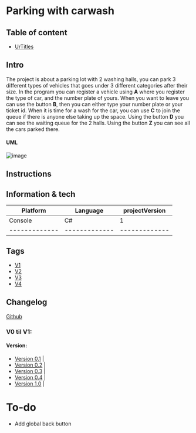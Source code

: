 # Parking with carwash 




## Table of content
* [UrTitles](#UrTitles)






## Intro
The project is about a parking lot with 2 washing halls, you can park 3 different types of vehicles that goes under 3 different categories after their size.
In the program you can register a vehicle using **A** where you register the type of car, and the number plate of yours.
When you want to leave you can use the button **B**, then you can either type your number plate or your ticket id.
When it is time for a wash for the car, you can use **C** to join the queue if there is anyone else taking up the space.
Using the button **D** you can see the waiting queue for the 2 halls.
Using the button **Z** you can see all the cars parked there.


#### UML
![image](https://user-images.githubusercontent.com/72310789/217173263-9e0d8612-785a-4976-8274-cdcc0b25445f.png)





## Instructions





## Information & tech


| Platform      |    Language   | projectVersion| 
| ------------- | ------------- | ------------- |
|    Console    |    C#         |       1       |
| ------------- | ------------- | ------------- |






## Tags
* [V1](https://github.com/WhySoShy/Project/releases/tag/V1)
* [V2](https://github.com/WhySoShy/Project/releases/tag/V2)
* [V3](https://github.com/WhySoShy/Project/releases/tag/V3)
* [V4](https://github.com/WhySoShy/Project/releases/tag/V4)


## Changelog
[Github](https://github.com/WhySoShy/project/commit)

### V0 til V1:





#### Version:
   - [Version 0.1](https://github.com/WhySoShy/H2AfleveringsProjekt/commit/dd30bbdc04cdb2ec17f9d7ada0ecadfeea569e66) |
   - [Version 0.2](https://github.com/WhySoShy/H2AfleveringsProjekt/commit/1f2250aceca02ef401fa7a01bc405324b6ba597c) |
   - [Version 0.3](https://github.com/WhySoShy/H2AfleveringsProjekt/commit/a5a65bed7cf7daec345d7774a4ccf71f0e48ac17) | 
   - [Version 0.4](https://github.com/WhySoShy/H2AfleveringsProjekt/commit/d85ef477187ea40ab0c973d7a574debd7367884b) |
   - [Version 1.0](https://github.com/WhySoShy/H2AfleveringsProjekt/commit/02a5052a1ae75f1cce9e3998d263c54c5fd5e111) |



# To-do

* Add global back button

